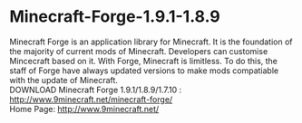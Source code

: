 # Minecraft-Forge-1.9.1-1.8.9
Minecraft Forge is an application library for Minecraft. It is the foundation of the majority of current mods of Minecraft. Developers can customise Mincecraft based on it. With Forge, Minecraft is limitless.
To do this, the staff of Forge have always updated versions to make mods compatiable with the update of Minecraft.  
DOWNLOAD Minecraft Forge 1.9.1/1.8.9/1.7.10 : http://www.9minecraft.net/minecraft-forge/  
Home Page: http://www.9minecraft.net/
